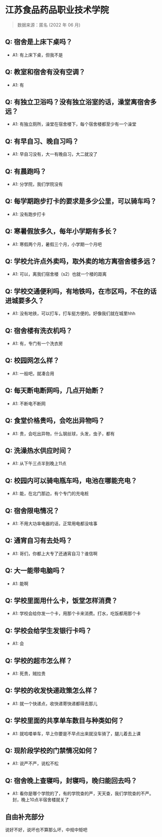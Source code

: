 # 江苏食品药品职业技术学院

> 数据来源：匿名 (2022 年 06 月)

## Q: 宿舍是上床下桌吗？

- A1: 有上床下桌，但我不是

## Q: 教室和宿舍有没有空调？

- A1: 有

## Q: 有独立卫浴吗？没有独立浴室的话，澡堂离宿舍多远？

- A1: 有独立厕所，澡堂在宿舍楼下，每个宿舍楼都至少有一个澡堂

## Q: 有早自习、晚自习吗？

- A1: 早自习没有，大一有晚自习，大二就没了

## Q: 有晨跑吗？

- A1: 分学院，我们学院没有

## Q: 每学期跑步打卡的要求是多少公里，可以骑车吗？

- A1: 没有跑步打卡

## Q: 寒暑假放多久，每年小学期有多长？

- A1: 寒假两个月，暑假三个月，小学期一个月吧

## Q: 学校允许点外卖吗，取外卖的地方离宿舍楼多远？

- A1: 可以，离我们宿舍楼（s2）也就一个楼的距离

## Q: 学校交通便利吗，有地铁吗，在市区吗，不在的话进城要多久？

- A1: 没有地铁，可以打车，打车挺方便的。好像我们就在城里hhh

## Q: 宿舍楼有洗衣机吗？

- A1: 有，专门有一个洗衣房

## Q: 校园网怎么样？

- A1: 一般吧，就凑合用

## Q: 每天断电断网吗，几点开始断？

- A1: 不断电不断网

## Q: 食堂价格贵吗，会吃出异物吗？

- A1: 贵，会吃出异物，什么钢丝球，头发，虫子，都有

## Q: 洗澡热水供应时间？

- A1: 从下午三点半到晚上11点

## Q: 校园内可以骑电瓶车吗，电池在哪能充电？

- A1: 能，在北门那边，有个专门的充电桩

## Q: 宿舍限电情况？

- A1: 不用大功率电器的话，正常用电都没啥事

## Q: 通宵自习有去处吗？

- A1: 哥们，你都上大专了还通宵自习？谁信啊

## Q: 大一能带电脑吗？

- A1: 能啊

## Q: 学校里面用什么卡，饭堂怎样消费？

- A1: 学校会给你发一个卡，用那个卡来消费。打水，吃饭都用那个卡

## Q: 学校会给学生发银行卡吗？

- A1: 会

## Q: 学校的超市怎么样？

- A1: 死贵，贼拉贵

## Q: 学校的收发快递政策怎么样？

- A1: 就一个快递点，收快递寄快递都得去那儿

## Q: 学校里面的共享单车数目与种类如何？

- A1: 就哈喽单车，早上你要是不早点出来就没车骑了，腿儿着去上课

## Q: 现阶段学校的门禁情况如何？

- A1: 说严不严，说松不松

## Q: 宿舍晚上查寝吗，封寝吗，晚归能回去吗？

- A1: 看你是哪个学院的了，有的学院查的严，天天查，我们学院查的不严。封，晚上10点半宿舍楼就关了

## 自由补充部分

说好不好，说坏也不算那么坏，中规中矩吧